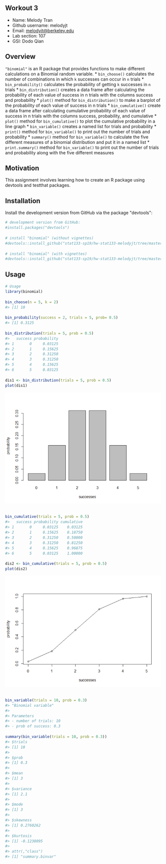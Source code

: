 
Workout 3
---------

-   Name: Melody Tran
-   Github username: melodyjt
-   Email: <melodyjt@berkeley.edu>
-   Lab section: 107
-   GSI: Dodo Qian

Overview
--------

`"binomial"` is an R package that provides functions to make different calculations on a Binomial random variable.
\* `bin_choose()` calculates the number of combinations in which `k` successes can occur in `n` trials
\* `bin_probability()` calculates the probability of getting `k` successes in `n` trials
\* `bin_distribution()` creates a data frame after calculating the probability of each value of success in n trials with the columns success and probability
\* `plot()` method for `bin_distribution()` to make a barplot of the probability of each value of success in n trials
\* `bin_cumulative()` create a data frame after calculating cumulative probability of each value of success in n trials with the columns success, probability, and cumulative
\* `plot()` method for `bin_cumulative()` to plot the cumulative probability in a line graph
\* `bin_variable()` creates a named list for trials and probability
\* `print()` method for `bin_variable()` to print out the number of trials and probability
\* `summary()` method for `bin_variable()` to calculate the five different measures of a binomial distribution and put it in a named list
\* `print.summary()` method for `bin_variable()` to print out the number of trials and probability along with the five different measures

Motivation
----------

This assignment involves learning how to create an R package using devtools and testthat packages.

Installation
------------

Install the development version from GitHub via the package "devtools":

``` r
# development version from GitHub:
#install.packages("devtools")

# install "binomial" (without vignettes)
#devtools::install_github("stat133-sp19/hw-stat133-melodyjt/tree/master/workout3/binomial")

# install "binomial" (with vignettes)
#devtools::install_github("stat133-sp19/hw-stat133-melodyjt/tree/master/workout3/binomial", build_vignettes = TRUE)
```

Usage
-----

``` r
# Usage
library(binomial)

bin_choose(n = 5, k = 2)
#> [1] 10

bin_probability(success = 2, trials = 5, prob= 0.5)
#> [1] 0.3125

bin_distribution(trials = 5, prob = 0.5)
#>   success probability
#> 1       0     0.03125
#> 2       1     0.15625
#> 3       2     0.31250
#> 4       3     0.31250
#> 5       4     0.15625
#> 6       5     0.03125

dis1 <- bin_distribution(trials = 5, prob = 0.5)
plot(dis1)
```

![](README-unnamed-chunk-3-1.png)

``` r

bin_cumulative(trials = 5, prob = 0.5)
#>   success probability cumulative
#> 1       0     0.03125    0.03125
#> 2       1     0.15625    0.18750
#> 3       2     0.31250    0.50000
#> 4       3     0.31250    0.81250
#> 5       4     0.15625    0.96875
#> 6       5     0.03125    1.00000

dis2 <- bin_cumulative(trials = 5, prob = 0.5)
plot(dis2)
```

![](README-unnamed-chunk-3-2.png)

``` r

bin_variable(trials = 10, prob = 0.3)
#> "Binomial variable"
#> 
#> Parameters
#> - number of trials: 10 
#> - prob of success: 0.3

summary(bin_variable(trials = 10, prob = 0.3))
#> $trials
#> [1] 10
#> 
#> $prob
#> [1] 0.3
#> 
#> $mean
#> [1] 3
#> 
#> $variance
#> [1] 2.1
#> 
#> $mode
#> [1] 3
#> 
#> $skewness
#> [1] 0.2760262
#> 
#> $kurtosis
#> [1] -0.1238095
#> 
#> attr(,"class")
#> [1] "summary.binvar"
```
